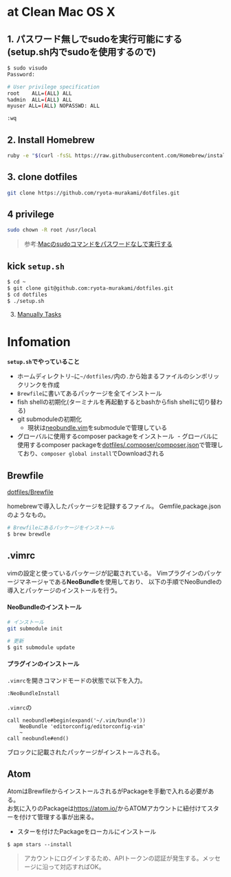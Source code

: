 # at Clean Mac OS X

## 1. パスワード無しでsudoを実行可能にする(setup.sh内でsudoを使用するので)  

```sh
$ sudo visudo
Password:

# User privilege specification
root    ALL=(ALL) ALL
%admin  ALL=(ALL) ALL
myuser ALL=(ALL) NOPASSWD: ALL

:wq
```

## 2. Install Homebrew

```sh
ruby -e "$(curl -fsSL https://raw.githubusercontent.com/Homebrew/install/master/install)"
```

## 3. clone dotfiles

```sh
git clone https://github.com/ryota-murakami/dotfiles.git
```

## 4 privilege

```sh
sudo chown -R root /usr/local
```

> 参考:<a href="http://blog.bungu-do.jp/archives/2417" target="_blank">Macのsudoコマンドをパスワードなしで実行する</a>

## kick `setup.sh`

```sh
$ cd ~
$ git clone git@github.com:ryota-murakami/dotfiles.git
$ cd dotfiles
$ ./setup.sh
```

3. <a href="https://gist.github.com/ryota-murakami/3f20f65462be18bf757a" target="_blank">Manually Tasks</a>

# Infomation

**`setup.sh`でやっていること**

- ホームディレクトリ`~`に`~/dotfiles/`内の`.`から始まるファイルのシンボリックリンクを作成
- `Brewfile`に書いてあるパッケージを全てインストール
- fish shellの初期化(ターミナルを再起動するとbashからfish shellに切り替わる)
- git submoduleの初期化
  - 現状は<a href="https://github.com/ryota-murakami/dotfiles/tree/master/.vim/bundle" target="_blank">neobundle.vim</a>をsubmoduleで管理している
- グローバルに使用するcomposer packageをインストール
  - グローバルに使用するcomposer packageを<a href="https://github.com/ryota-murakami/dotfiles/blob/master/.composer/composer.json" target="_blank">dotfiles/.composer/composer.json</a>で管理しており、`composer global install`でDownloadされる

## Brewfile

<a href="https://github.com/ryota-murakami/dotfiles/blob/master/Brewfile" target="_new">dotfiles/Brewfile</a>

homebrewで導入したパッケージを記録するファイル。
Gemfile,package.jsonのようなもの。

```sh
# Brewfileにあるパッケージをインストール
$ brew brewdle
```

## .vimrc
vimの設定と使っているパッケージが記載されている。
Vimプラグインのパッケージマネージャである**NeoBundle**を使用しており、
以下の手順でNeoBundleの導入とパッケージのインストールを行う。

#### NeoBundleのインストール

```sh
# インストール
git submodule init

# 更新
$ git submodule update
```

#### プラグインのインストール

`.vimrc`を開きコマンドモードの状態で以下を入力。

```sh
:NeoBundleInstall
```

`.vimrc`の

```vim
call neobundle#begin(expand('~/.vim/bundle'))
    NeoBundle 'editorconfig/editorconfig-vim'
    ~
call neobundle#end()
```

ブロックに記載されたパッケージがインストールされる。

## Atom

AtomはBrewfileからインストールされるがPackageを手動で入れる必要がある。  
お気に入りのPackageは<a href="https://atom.io/" target="_blank">https://atom.io/</a>からATOMアカウントに紐付けてスターを付けて管理する事が出来る。  

- スターを付けたPackageをローカルにインストール

```
$ apm stars --install
```
> アカウントにログインするため、APIトークンの認証が発生する。メッセージに沿って対応すればOK。
